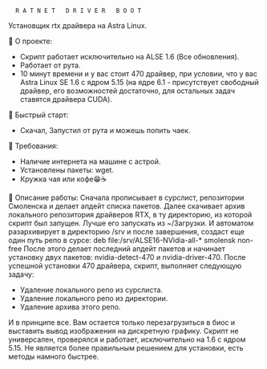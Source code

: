 
      R A T N E T   D R I V E R   B O O T

Установщик rtx драйвера на Astra Linux.


📖 О проекте:
- Скрипт работает исключительно на ALSE 1.6 (Все обновления).
- Работает от рута.
- 10 минут времени и у вас стоит 470 драйвер, при условии, что у вас Astra Linux SE 1.6 с ядром 5.15 (на ядре 6.1 - присутствует свободный драйвер, его возможностей достаточно, для остальных задач ставятся драйвера CUDA).

🚀 Быстрый старт:
- Скачал, Запустил от рута и можешь попить чаек.

🤬 Требования:
- Наличие интернета на машине с астрой.
- Установлены пакеты: wget.
- Кружка чая или кофе😁☕

💼 Описание работы:
Сначала прописывает в сурслист, репозитории Смоленска и делает апдейт списка пакетов.
Далее скачивает архив локального репозитория драйверов RTX, в ту директорию, из которой скрипт был запущен. Лучше его запускать из ~/Загрузки. 
И автоматом разархивирует в директорию /srv и после завершения, создаст еще один путь репо в сурсе: deb file:/srv/ALSE16-NVidia-all-* smolensk non-free
После этого делает последний апдейт пакетов и начинает установку двух пакетов: nvidia-detect-470 и nvidia-driver-470.
После успешной установки 470 драйвера, скрипт, выполняет следующую задачу:
 - Удаление локального репо из сурслиста.
 - Удаление локального репо из директории.
 - Удаление архива этого репо.


И в принципе все. Вам остается только перезагрузиться в биос и выставить вывод изображения на дискретную графику.
Скрипт не универсален, проверялся и работает, исключительно на 1.6 с ядром 5.15.
Не является более правильным решением для установки, есть методы намного быстрее.
